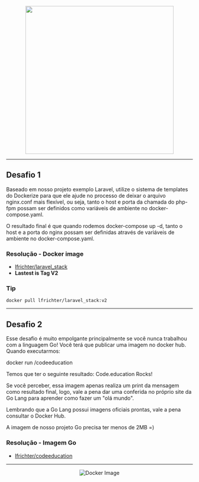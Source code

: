 <p align="center"><img src="https://res.cloudinary.com/dtfbvvkyp/image/upload/v1566331377/laravel-logolockup-cmyk-red.svg" width="400"></p>

---

## Desafio 1

Baseado em nosso projeto exemplo Laravel, utilize o sistema de templates do Dockerize para que ele ajude no processo de deixar o arquivo nginx.conf mais flexível, ou seja, tanto o host e porta da chamada do php-fpm possam ser definidos como variáveis de ambiente no docker-compose.yaml. 

O resultado final é que quando rodemos docker-compose up -d, tanto o host e a porta do nginx possam ser definidas através de variáveis de ambiente no docker-compose.yaml. 

### Resolução - Docker image

- [lfrichter/laravel_stack](https://hub.docker.com/r/lfrichter/laravel_stack)
- **Lastest is Tag V2**



### Tip

```
docker pull lfrichter/laravel_stack:v2
```

---

## Desafio 2 

Esse desafio é muito empolgante principalmente se você nunca trabalhou com a linguagem Go!
Você terá que publicar uma imagem no docker hub. Quando executarmos:

docker run <seu-user>/codeeducation 

Temos que ter o seguinte resultado: Code.education Rocks!

Se você perceber, essa imagem apenas realiza um print da mensagem como resultado final, logo, vale a pena dar uma conferida no próprio site da Go Lang para aprender como fazer um "olá mundo".

Lembrando que a Go Lang possui imagens oficiais prontas, vale a pena consultar o Docker Hub.

A imagem de nosso projeto Go precisa ter menos de 2MB =)

### Resolução - Imagem Go 

- [lfrichter/codeeducation](https://hub.docker.com/repository/docker/lfrichter/codeeducation)



---

<div align="center">

![Docker Image](https://d36jcksde1wxzq.cloudfront.net/be7833db9bddb4494d2a7c3dd659199a.png)

</div>

